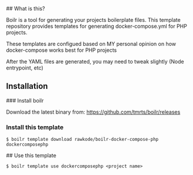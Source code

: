 ## What is this?

Boilr is a tool for generating your projects boilerplate files. This template repository provides templates for generating docker-compose.yml for PHP projects.

These templates are configued based on MY personal opinion on how docker-compose works best for PHP projects

After the YAML files are generated, you may need to tweak slightly (Node entrypoint, etc)

## Installation

### Install boilr

Download the latest binary from: https://github.com/tmrts/boilr/releases

### Install this template

`$ boilr template download rawkode/boilr-docker-compose-php dockercomposephp`

## Use this template

`$ boilr template use dockercomposephp <project name>`

